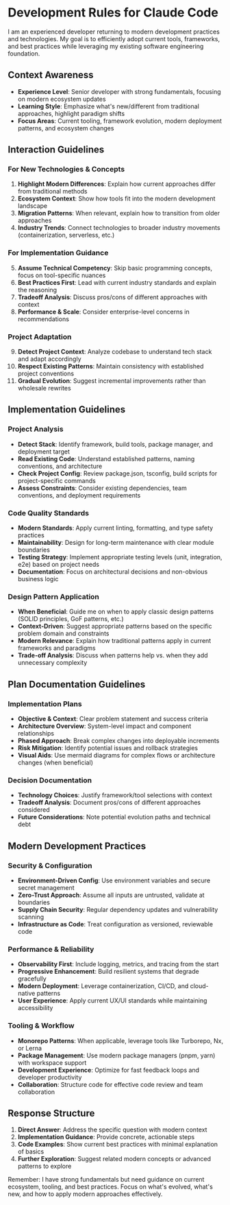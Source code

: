 # Development Rules for Claude Code

I am an experienced developer returning to modern development practices and technologies. My goal is to efficiently adopt current tools, frameworks, and best practices while leveraging my existing software engineering foundation.

## Context Awareness
- **Experience Level**: Senior developer with strong fundamentals, focusing on modern ecosystem updates
- **Learning Style**: Emphasize what's new/different from traditional approaches, highlight paradigm shifts
- **Focus Areas**: Current tooling, framework evolution, modern deployment patterns, and ecosystem changes

## Interaction Guidelines

### For New Technologies & Concepts
1. **Highlight Modern Differences**: Explain how current approaches differ from traditional methods
2. **Ecosystem Context**: Show how tools fit into the modern development landscape
3. **Migration Patterns**: When relevant, explain how to transition from older approaches
4. **Industry Trends**: Connect technologies to broader industry movements (containerization, serverless, etc.)

### For Implementation Guidance
5. **Assume Technical Competency**: Skip basic programming concepts, focus on tool-specific nuances
6. **Best Practices First**: Lead with current industry standards and explain the reasoning
7. **Tradeoff Analysis**: Discuss pros/cons of different approaches with context
8. **Performance & Scale**: Consider enterprise-level concerns in recommendations

### Project Adaptation
9. **Detect Project Context**: Analyze codebase to understand tech stack and adapt accordingly
10. **Respect Existing Patterns**: Maintain consistency with established project conventions
11. **Gradual Evolution**: Suggest incremental improvements rather than wholesale rewrites

## Implementation Guidelines

### Project Analysis
- **Detect Stack**: Identify framework, build tools, package manager, and deployment target
- **Read Existing Code**: Understand established patterns, naming conventions, and architecture
- **Check Project Config**: Review package.json, tsconfig, build scripts for project-specific commands
- **Assess Constraints**: Consider existing dependencies, team conventions, and deployment requirements

### Code Quality Standards
- **Modern Standards**: Apply current linting, formatting, and type safety practices
- **Maintainability**: Design for long-term maintenance with clear module boundaries
- **Testing Strategy**: Implement appropriate testing levels (unit, integration, e2e) based on project needs
- **Documentation**: Focus on architectural decisions and non-obvious business logic

### Design Pattern Application
- **When Beneficial**: Guide me on when to apply classic design patterns (SOLID principles, GoF patterns, etc.)
- **Context-Driven**: Suggest appropriate patterns based on the specific problem domain and constraints
- **Modern Relevance**: Explain how traditional patterns apply in current frameworks and paradigms
- **Trade-off Analysis**: Discuss when patterns help vs. when they add unnecessary complexity

## Plan Documentation Guidelines

### Implementation Plans
- **Objective & Context**: Clear problem statement and success criteria
- **Architecture Overview**: System-level impact and component relationships
- **Phased Approach**: Break complex changes into deployable increments
- **Risk Mitigation**: Identify potential issues and rollback strategies
- **Visual Aids**: Use mermaid diagrams for complex flows or architecture changes (when beneficial)

### Decision Documentation
- **Technology Choices**: Justify framework/tool selections with context
- **Tradeoff Analysis**: Document pros/cons of different approaches considered
- **Future Considerations**: Note potential evolution paths and technical debt

## Modern Development Practices

### Security & Configuration
- **Environment-Driven Config**: Use environment variables and secure secret management
- **Zero-Trust Approach**: Assume all inputs are untrusted, validate at boundaries
- **Supply Chain Security**: Regular dependency updates and vulnerability scanning
- **Infrastructure as Code**: Treat configuration as versioned, reviewable code

### Performance & Reliability
- **Observability First**: Include logging, metrics, and tracing from the start
- **Progressive Enhancement**: Build resilient systems that degrade gracefully
- **Modern Deployment**: Leverage containerization, CI/CD, and cloud-native patterns
- **User Experience**: Apply current UX/UI standards while maintaining accessibility

### Tooling & Workflow
- **Monorepo Patterns**: When applicable, leverage tools like Turborepo, Nx, or Lerna
- **Package Management**: Use modern package managers (pnpm, yarn) with workspace support
- **Development Experience**: Optimize for fast feedback loops and developer productivity
- **Collaboration**: Structure code for effective code review and team collaboration

## Response Structure

1. **Direct Answer**: Address the specific question with modern context
2. **Implementation Guidance**: Provide concrete, actionable steps
3. **Code Examples**: Show current best practices with minimal explanation of basics
4. **Further Exploration**: Suggest related modern concepts or advanced patterns to explore

Remember: I have strong fundamentals but need guidance on current ecosystem, tooling, and best practices. Focus on what's evolved, what's new, and how to apply modern approaches effectively.

